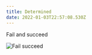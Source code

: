 ```yaml
---
title: Determined
date: 2022-01-03T22:57:08.530Z
---
```

Fail and succeed

![Fail succeed](/img/screen-shot-2021-09-24-at-5.16.05-pm.png "Fail and succeed")